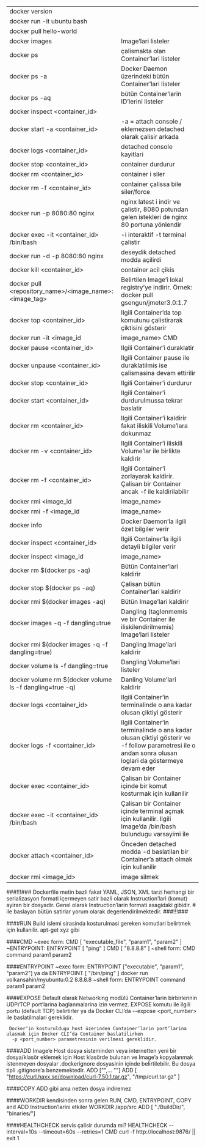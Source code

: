|  |   |
|---|---|
| docker version  |   |
| docker run -it ubuntu bash  |   |
| docker pull hello-world  |   |
|docker images |Image’lari listeler |
|docker ps | çalismakta olan Container’lari listeler|
|docker ps -a| Docker Daemon üzerindeki bütün Container’lari listeler|
|docker ps -aq| bütün Container’larin ID’lerini listeler|
|docker inspect <container_id> | |
|docker start -a <container_id> |-a = attach console / eklemezsen detached olarak çalisir arkada |
|docker logs <container_id> | detached console kayitlari|
|docker stop <container_id> | container durdurur|
|docker rm <container_id> |container i siler |
| docker rm -f <container_id>| container çalissa bile siler/force|
| docker run -p 8080:80 nginx| nginx latest i indir ve çalistir, 8080 potundan gelen istekleri de nginx 80 portuna yönlendir |
|docker exec -it <container_id> /bin/bash |-i interaktif -t terminal çalistir |
| docker run -d -p 8080:80 nginx|deseydik detached modda açilirdi |
| docker kill <container_id>| container acil çikis|
|docker pull <repository_name>/<image_name>:<image_tag> | Belirtilen Image’i lokal registry’ye indirir. Örnek: docker pull gsengun/jmeter3.0:1.7|
|docker top <container_id> |Ilgili Container’da top komutunu çalistirarak çiktisini gösterir |
|docker run -it <image_id|image_name> CMD | Verilen Image’dan terminal’i attach ederek bir Container olusturur|
| docker pause <container_id>| Ilgili Container’i duraklatir|
| docker unpause <container_id>|Ilgili Container pause ile duraklatilmis ise çalismasina devam ettirilir|
|docker stop <container_id> |Ilgili Container’i durdurur |
| docker start <container_id>|Ilgili Container’i durdurulmussa tekrar baslatir |
|docker rm <container_id> | Ilgili Container’i kaldirir fakat iliskili Volume’lara dokunmaz|
|docker rm -v <container_id> |Ilgili Container’i iliskili Volume’lar ile birlikte kaldirir |
|docker rm -f <container_id> |Ilgili Container’i zorlayarak kaldirir. Çalisan bir Container ancak -f ile kaldirilabilir |
|docker rmi <image_id|image_name> |Ilgili Image’i siler |
|docker rmi -f <image_id|image_name> | Ilgili Image’i zorlayarak kaldirir, baska isimlerle Tag’lenmis Image’lar -f ile kaldirilabilir|
|docker info |Docker Daemon’la ilgili özet bilgiler verir |
|docker inspect <container_id> | Ilgili Container’la ilgili detayli bilgiler verir|
| docker inspect <image_id|image_name>|Ilgili Image’la ilgili detayli bilgiler verir |
| docker rm $(docker ps -aq)| Bütün Container’lari kaldirir|
|docker stop $(docker ps -aq) |Çalisan bütün Container’lari kaldirir |
|docker rmi $(docker images -aq) |Bütün Image’lari kaldirir |
|docker images -q -f dangling=true | Dangling (taglenmemis ve bir Container ile iliskilendirilmemis) Image’lari listeler|
| docker rmi $(docker images -q -f dangling=true)|Dangling Image’lari kaldirir |
| docker volume ls -f dangling=true| Dangling Volume’lari listeler|
|docker volume rm $(docker volume ls -f dangling=true -q)| Danling Volume’lari kaldirir|
|docker logs <container_id> |Ilgili Container’in terminalinde o ana kadar olusan çiktiyi gösterir |
|docker logs -f <container_id> |Ilgili Container’in terminalinde o ana kadar olusan çiktiyi gösterir ve -f follow parametresi ile o andan sonra olusan loglari da göstermeye devam eder |
| docker exec <container_id> <command>|Çalisan bir Container içinde bir komut kosturmak için kullanilir |
|docker exec -it <container_id> /bin/bash | Çalisan bir Container içinde terminal açmak için kullanilir. Ilgili Image’da /bin/bash bulundugu varsayimi ile|
|docker attach <container_id> | Önceden detached modda -d baslatilan bir Container’a attach olmak için kullanilir|
|docker rmi <image_id> |  image silmek|



###!!!###
Dockerfile metin bazli fakat YAML, JSON, XML tarzi herhangi bir serializasyon formati içermeyen satir bazli olarak Instruction’lari
(komut) ayiran bir dosyadir. Genel olarak Instruction’larin formati asagidaki gibidir. # ile baslayan bütün satirlar yorum olarak degerlendirilmektedir.
###!!!###



####RUN 
    Build islemi sirasinda kosturulmasi gereken komutlari belirtmek için kullanilir. apt-get xyz gibi

####CMD
    ~exec form:
              CMD [ "executable_file", "param1", "param2" ]
    ~ENTRYPOINT:
                ENTRYPOINT [ "ping" ]
                CMD [ "8.8.8.8" ]
    ~shell form:
              CMD command param1 param2

####ENTRYPOINT
    ~exec form:
              ENTRYPOINT ["executable", "param1", "param2"]
              ya da
              ENTRYPOINT [ "/bin/ping" ]
              docker run volkansahin/myubuntu:0.2 8.8.8.8
  ~shell form:
              ENTRYPOINT command param1 param2

####EXPOSE
    Default olarak Networking modülü Container’larin birbirlerinin UDP/TCP port’larina baglanmalarina izin vermez.
    EXPOSE komutu ile ilgili portu (default TCP) belirtirler
     ya da Docker CLI’da --expose <port_number> ile baslatilmalari gereklidir.

     Docker’in kosturuldugu host üzerinden Container’larin port’larina ulasmak için Docker CLI’da Container baslatilirken
      -p <port_number> parametresinin verilmesi gereklidir.


####ADD
    Image’e Host dosya sisteminden veya internetten yeni bir dosya/klasör eklemek için
    Host klasörde bulunan ve Image’a kopyalanmak istenmeyen dosyalar .dockerignore dosyasinin
     içinde belirtilebilir. Bu dosya tipli .gitignore‘a benzemektedir.
    ADD ["<src>",... "<dest>"]
    ADD [ "https://curl.haxx.se/download/curl-7.50.1.tar.gz", "/tmp/curl.tar.gz" ]

####COPY
    ADD gibi ama netten dosya indiremez

####WORKDIR
     kendisinden sonra gelen RUN, CMD, ENTRYPOINT, COPY and ADD Instruction’larini etkiler
     WORKDIR /app/src
     ADD [ "./BuildDir/", "binaries/"]

####HEALTHCHECK
      servis çalisir durumda mi?
      HEALTHCHECK --interval=10s --timeout=60s --retries=1 CMD curl -f http://localhost:9876/ || exit 1
